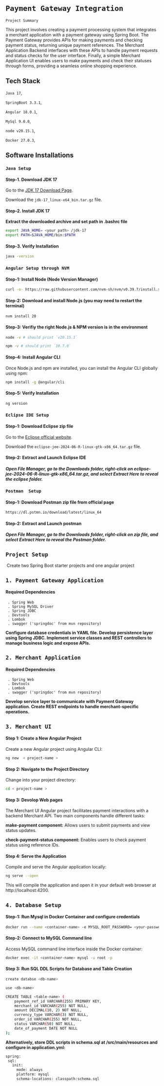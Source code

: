 
# `Payment Gateway‬ Integration`

`Project Summary`

This project involves creating a payment processing system that integrates a merchant application with a payment gateway using Spring Boot. The Payment Gateway provides APIs for making payments and checking payment status, returning unique payment references. The Merchant Application Backend interfaces with these APIs to handle payment requests and status checks for the user interface. Finally, a simple Merchant Application UI enables users to make payments and check their statuses through forms, providing a seamless online shopping experience.



## Tech Stack

`Java 17`,

 `SpringBoot 3.3.1`, 

 `Angular 18.0.1`, 

 `MySql 9.0.0`,

 `node v20.15.1`, 

 `Docker 27.0.3`,



## Software Installations

### `Java Setup`

#### Step-1. Download JDK 17


Go to the [JDK 17 Download Page](https://download.oracle.com/java/17/latest/jdk-17_linux-x64_bin.tar.gz).

Download the `jdk-17_linux-x64_bin.tar.gz` file.

#### Step-2. Install JDK 17

 **Extract the downloaded archive and set path in .bashrc file**


```bash
export JAVA_HOME= <your path> /jdk-17
export PATH=$JAVA_HOME/bin:$PATH
```

#### Step-3. Verify Installation

```bash
java -version
```

### `Angular Setup through NVM`

#### Step-1: Install Node (Node Version Manager)

```bash
curl -o- https://raw.githubusercontent.com/nvm-sh/nvm/v0.39.7/install.sh | bash
```
#### Step-2: Download and install Node.js (you may need to restart the terminal)

```bash
nvm install 20
```

#### Step-3: Verifiy the right Node.js & NPM version is in the environment

```bash
node -v # should print `v20.15.1`

npm -v # should print `10.7.0`
```

#### Step-4: Install Angular CLI
Once Node.js and npm are installed, you can install the Angular CLI globally using npm:

```bash
npm install -g @angular/cli
```
#### Step-5: Verify Installation

```bash
ng version
```

### `Eclipse IDE Setup`

#### Step-1: Download Eclipse zip file

Go to the [Eclipse official website](https://www.eclipse.org/downloads/download.php?file=/technology/epp/downloads/release/2024-06/R/eclipse-jee-2024-06-R-linux-gtk-x86_64.tar.gz).

Download the `eclipse-jee-2024-06-R-linux-gtk-x86_64.tar.gz` file.

#### Step-2: Extract and Launch Eclipse IDE

##### Open File Manager, go to the Downloads folder, right-click on eclipse-jee-2024-06-R-linux-gtk-x86_64.tar.gz, and select Extract Here to reveal the eclipse folder.


### `Postman  Setup`

#### Step-1: Download Postman zip file from official page

```bash
https://dl.pstmn.io/download/latest/linux_64
```
#### Step-2: Extract and Launch postman 

##### Open File Manager, go to the Downloads folder, right-click on zip file, and select Extract Here to reveal the Postman folder.















## `Project Setup`

‬ Create two Spring Boot starter projects and one angular project

 ## `1. Payment Gateway Application‬ `

  #### Required Dependencies 
     . Spring Web
     . Spring MySQL Driver
     . Spring JDBC
     . Devtools
     . Lombok
     . swagger ('springdoc' from mvn repository)     
 

 **Configure database credentials in YAML file. Develop persistence layer using Spring JDBC. Implement service classes and REST controllers to manage business logic and expose APIs.**


 ## `2. ‭Merchant Application‬ `
#### Required Dependencies 
     . Spring Web
     . Devtools
     . Lombok
     . swagger ('springdoc' from mvn repository)


 **Develop service layer to communicate with Payment Gateway application. Create REST endpoints to handle merchant-specific operations.**


## `3. ‭Merchant UI `


  #### Step 1: Create a New Angular Project
Create a new Angular project using Angular CLI:

```bash
ng new  < project-name >
```

#### Step 2: Navigate to the Project Directory
Change into your project directory:

```bash
cd < project-name >
```
#### Step 3: Devolop Web pages 
The Merchant UI Angular project facilitates payment interactions with a backend Merchant API. Two main components handle different tasks:

**make-payment component:** Allows users to submit payments and view status updates.

**check-payment-status component:** Enables users to check payment status using reference IDs.

#### Step 4: Serve the Application
Compile and serve the Angular application locally:

```bash
ng serve --open
```

This will compile the application and open it in your default web browser at http://localhost:4200.


## `4. Database Setup‬ `
#### Step-1: Run Mysql in Docker Container and configure credentials

```bash
docker run --name <container-name> -e MYSQL_ROOT_PASSWORD= <your-password> -d mysql:latest 

```
#### Step-2: Connect to MySQL Command line
Access MySQL command line interface inside the Docker container:



```bash
docker exec -it <container-name> mysql -u root -p 

```
#### Step 3: Run SQL DDL Scripts for Database and Table Creation


```bash
create databse <db-name>

use <db-name>

CREATE TABLE <table-name> (
    payment_ref_id VARCHAR(255) PRIMARY KEY,
    merchant_id VARCHAR(255) NOT NULL,
    amount DECIMAL(10, 2) NOT NULL,
    currency_type VARCHAR(3) NOT NULL,
    order_id VARCHAR(255) NOT NULL,
    status VARCHAR(50) NOT NULL,
    date_of_payment DATE NOT NULL
);
```
**Alternatively, store DDL scripts in schema.sql at /src/main/resources and configure in application.yml:**

 ```bash
spring:
  sql:
    init:
      mode: always
      platform: mysql
      schema-locations: classpath:schema.sql

 ```





